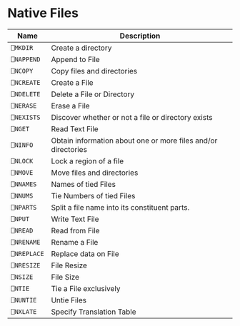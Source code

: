 # Native Files

| Name | Description |
| --- | ---  |
| `⎕MKDIR` | Create a directory |
| `⎕NAPPEND` | Append to File |
| `⎕NCOPY` | Copy files and directories |
| `⎕NCREATE` | Create a File |
| `⎕NDELETE` | Delete a File or Directory |
| `⎕NERASE` | Erase a File |
| `⎕NEXISTS` | Discover whether or not a file or directory exists |
| `⎕NGET` | Read Text File |
| `⎕NINFO` | Obtain information about one or more files and/or directories |
| `⎕NLOCK` | Lock a region of a file |
| `⎕NMOVE` | Move files and directories |
| `⎕NNAMES` | Names of tied Files |
| `⎕NNUMS` | Tie Numbers of tied Files |
| `⎕NPARTS` | Split a file name into its constituent parts. |
| `⎕NPUT` | Write Text File |
| `⎕NREAD` | Read from File |
| `⎕NRENAME` | Rename a File |
| `⎕NREPLACE` | Replace data on File |
| `⎕NRESIZE` | File Resize |
| `⎕NSIZE` | File Size |
| `⎕NTIE` | Tie a File exclusively |
| `⎕NUNTIE` | Untie Files |
| `⎕NXLATE` | Specify Translation Table |
